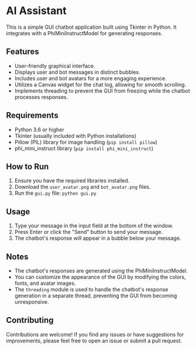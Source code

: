 
# AI Assistant

This is a simple GUI chatbot application built using Tkinter in Python. It integrates with a PhiMiniInstructModel for generating responses.

## Features

- User-friendly graphical interface.
- Displays user and bot messages in distinct bubbles.
- Includes user and bot avatars for a more engaging experience.
- Utilizes a Canvas widget for the chat log, allowing for smooth scrolling.
- Implements threading to prevent the GUI from freezing while the chatbot processes responses.

## Requirements

- Python 3.6 or higher
- Tkinter (usually included with Python installations)
- Pillow (PIL) library for image handling (`pip install pillow`)
- phi_mini_instruct library (`pip install phi_mini_instruct`)

## How to Run

1. Ensure you have the required libraries installed.
2. Download the `user_avatar.png` and `bot_avatar.png` files.
3. Run the `gui.py` file: `python gui.py`

## Usage

1. Type your message in the input field at the bottom of the window.
2. Press Enter or click the "Send" button to send your message.
3. The chatbot's response will appear in a bubble below your message.

## Notes

- The chatbot's responses are generated using the PhiMiniInstructModel.
- You can customize the appearance of the GUI by modifying the colors, fonts, and avatar images.
- The `threading` module is used to handle the chatbot's response generation in a separate thread, preventing the GUI from becoming unresponsive.

## Contributing

Contributions are welcome! If you find any issues or have suggestions for improvements, please feel free to open an issue or submit a pull request.
